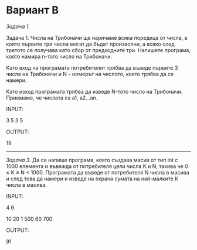 Вариант B
=========

_Задача 1._ 

Задача 1. Числа на Трибоначи ще наричаме всяка поредица от числа, в която първите три числа могат да бъдат произволни, а всяко след третото се получава като сбор от предходните три. Напишете програма, която намира n-тото число на Трибоначи.

Като вход на програмата потребителят трябва да въведе първите 3 числа на Трибоначи и N – номерът на числото, което трябва да се намери.

Като изход програмата трябва да изведе N-тото число на Трибоначи. Приемаме, че числата са a1, a2...an. 

INPUT:

3 5 3 5

OUTPUT:

19

---

_Задача 3._ Да се напише програма, която създава масив от тип int с 1000 елемента и въвежда от потребителя цели числа K и N, такива че 0 ≤ K ≤ N < 1000. Програмата да въведе от потребителя N числа в масива и след това да намери и изведе на екрана сумата на най-малките К числа в масива.

INPUT:

4 6
 
10 20 1 500 60 700

OUTPUT: 

91

